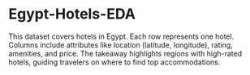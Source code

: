 # Egypt-Hotels-EDA
This dataset covers hotels in Egypt. Each row represents one hotel. Columns include attributes like location (latitude, longitude), rating, amenities, and price. The takeaway highlights regions with high-rated hotels, guiding travelers on where to find top accommodations.
